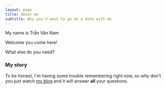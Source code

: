 ```yaml
---
layout: page
title: About me
subtitle: Why you'd want to go on a date with me
---
```


My name is Trần Văn Nam

Welcome you come here!

What else do you need?

### My story

To be honest, I'm having some trouble remembering right now, so why don't you just watch [my blog](archnamtv.edublogs.org) and it will answer **all** your questions.
